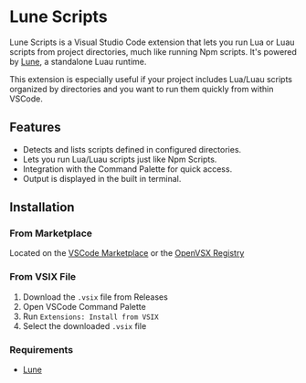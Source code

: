 # Lune Scripts

Lune Scripts is a Visual Studio Code extension that lets you run Lua or Luau scripts from project directories, much like running Npm scripts. It's powered by [Lune](https://lune-org.github.io/docs/), a standalone Luau runtime.

This extension is especially useful if your project includes Lua/Luau scripts organized by directories and you want to run them quickly from within VSCode.

## Features

- Detects and lists scripts defined in configured directories.
- Lets you run Lua/Luau scripts just like Npm Scripts.
- Integration with the Command Palette for quick access.
- Output is displayed in the built in terminal.

## Installation

### From Marketplace

Located on the [VSCode Marketplace](https://marketplace.visualstudio.com/items?itemName=finchasaurus.lune-vsc) or the [OpenVSX Registry](https://open-vsx.org/extension/Finchasaurus/lune-vsc)

### From VSIX File

1. Download the `.vsix` file from Releases
2. Open VSCode Command Palette
3. Run `Extensions: Install from VSIX`
4. Select the downloaded `.vsix` file

### Requirements

- [Lune](https://lune-org.github.io/docs/)

